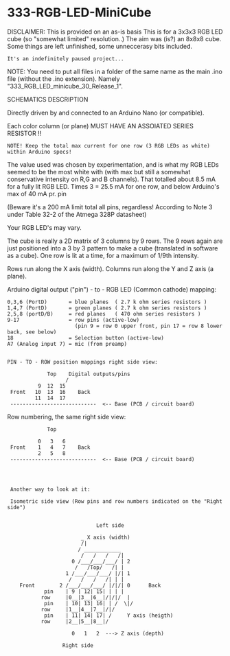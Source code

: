 # 333-RGB-LED-MiniCube

DISCLAIMER:
    This is provided on an as-is basis
    This is for a 3x3x3 RGB LED cube (so "somewhat limited" resolution..)
    The aim was (is?) an 8x8x8 cube.
    Some things are left unfinished, some unneccerasy bits included.

    It's an indefinitely paused project...

NOTE:
   You need to put all files in a folder of the same name as the main .ino file (without the .ino extension).
   Namely "333_RGB_LED_minicube_30_Release_1".



SCHEMATICS DESCRIPTION

  Directly driven by and connected to an Arduino Nano (or compatible).

  Each color column (or plane) MUST HAVE AN ASSOIATED SERIES RESISTOR !!

    NOTE! Keep the total max current for one row (3 RGB LEDs as white) within Arduino specs!
  
  The value used was chosen by experimentation, and is what my RGB LEDs seemed to be the most white with
  (with max but still a somewhat conservative intensity on R,G and B channels). That totalled about 8.5 mA for a fully lit RGB LED. Times 3 = 25.5 mA for one row, and below Arduino's max of 40 mA pr. pin 
  
  (Beware it's a 200 mA limit total all pins, regardless! According to Note 3 under Table 32-2 of the Atmega 328P datasheet) 
  
  Your RGB LED's may vary.
 


  The cube is really a 2D matrix of 3 columns by 9 rows.
  The 9 rows again are just positioned into a 3 by 3 pattern to make a cube (translated in software as a cube).
  One row is lit at a time, for a maximum of 1/9th intensity.

  Rows run along the X axis (width).
  Columns run along the Y and Z axis (a plane).


  Arduino digital output ("pin") - to - RGB LED (Common cathode) mapping:
 
    0,3,6 (PortD)       = blue planes  ( 2.7 k ohm series resistors )
    1,4,7 (PortD)       = green planes ( 2.7 k ohm series resistors )
    2,5,8 (portD/B)     = red planes   ( 470 ohm series resistors )
    9-17                = row pins (active-low)
                          (pin 9 = row 0 upper front, pin 17 = row 8 lower back, see below)
    18                  = Selection button (active-low)
    A7 (Analog input 7) = mic (from preamp)


    PIN - TO - ROW position mappings right side view:

                 Top    Digital outputs/pins
                       /
              9  12  15
     Front   10  13  16    Back
             11  14  17
     ----------------------------  <-- Base (PCB / circuit board)


   Row numbering, the same right side view:

                 Top

              0   3   6
     Front    1   4   7    Back
              2   5   8
     ----------------------------  <-- Base (PCB / circuit board)




     Another way to look at it:

     Isometric side view (Row pins and row numbers indicated on the "Right side")

        
                                 Left side
          
                            _ X axis (width)
                            /|
                           / ____________
                            /   /   /   /|
                         0 /___/___/___/ | 2
                          /   /Top/   /| |
                       1 /___/___/___/ |/| 1
                        /   /   /   /| | |
        Front        2 /___/___/___/ |/|/| 0      Back
                pin    | 9 | 12| 15| | | |
               row     |0__|3__|6__|/|/|/  |
                pin    | 10| 13| 16| | /  \|/
               row     |1__|4__|7__|/|/    
                pin    | 11| 14| 17| /     Y axis (heigth)
               row     |2__|5__|8__|/
                      
                         0   1   2  ---> Z axis (depth)
                
                      Right side

